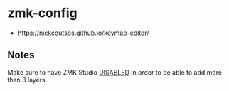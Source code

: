 # zmk-config

- https://nickcoutsos.github.io/keymap-editor/

## Notes

Make sure to have ZMK Studio [DISABLED](https://github.com/bliuchak/zmk-config/commit/e57fbcaafd1c5c0d0d5cfaedc9579a8019c1ebbf) in order to be able to add more than 3 layers.

